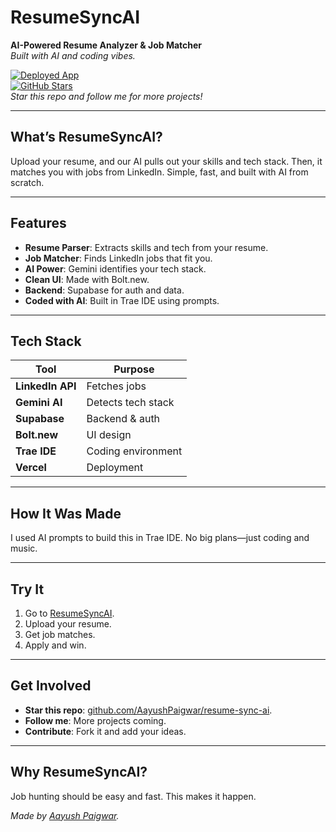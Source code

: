 # ResumeSyncAI  
**AI-Powered Resume Analyzer & Job Matcher**  
*Built with AI and coding vibes.*  

[![Deployed App](https://img.shields.io/badge/Deployed%20Link-Vercel-brightgreen)](https://resumesyncai.vercel.app/)  
[![GitHub Stars](https://img.shields.io/github/stars/AayushPaigwar/resume-sync-ai?style=social)](https://github.com/AayushPaigwar/resume-sync-ai)  
*Star this repo and follow me for more projects!*  

---

## What’s ResumeSyncAI?  
Upload your resume, and our AI pulls out your skills and tech stack. Then, it matches you with jobs from LinkedIn. Simple, fast, and built with AI from scratch.

---

## Features  
- **Resume Parser**: Extracts skills and tech from your resume.  
- **Job Matcher**: Finds LinkedIn jobs that fit you.  
- **AI Power**: Gemini identifies your tech stack.  
- **Clean UI**: Made with Bolt.new.  
- **Backend**: Supabase for auth and data.  
- **Coded with AI**: Built in Trae IDE using prompts.  

---

## Tech Stack  
| Tool           | Purpose            |  
|----------------|--------------------|  
| **LinkedIn API** | Fetches jobs       |  
| **Gemini AI**    | Detects tech stack |  
| **Supabase**     | Backend & auth     |  
| **Bolt.new**     | UI design          |  
| **Trae IDE**     | Coding environment |  
| **Vercel**       | Deployment         |  

---

## How It Was Made  
I used AI prompts to build this in Trae IDE. No big plans—just coding and music.

---

## Try It  
1. Go to [ResumeSyncAI](https://resumesyncai.vercel.app/).  
2. Upload your resume.  
3. Get job matches.  
4. Apply and win.  

---

## Get Involved  
- **Star this repo**: [github.com/AayushPaigwar/resume-sync-ai](https://github.com/AayushPaigwar/resume-sync-ai).  
- **Follow me**: More projects coming.  
- **Contribute**: Fork it and add your ideas.  

---

## Why ResumeSyncAI?  
Job hunting should be easy and fast. This makes it happen.  

*Made by [Aayush Paigwar](https://github.com/AayushPaigwar).*  

